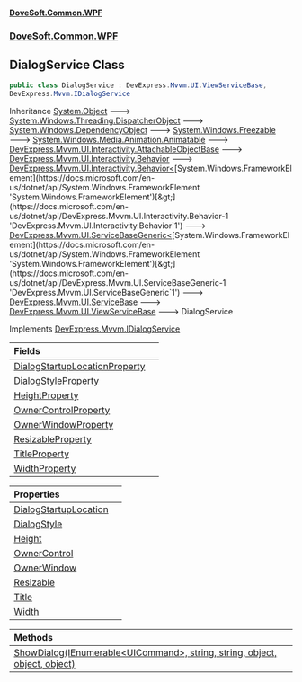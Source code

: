 #### [DoveSoft.Common.WPF](readme.md 'readme')
### [DoveSoft.Common.WPF](DoveSoft_Common_WPF.md 'DoveSoft.Common.WPF')
## DialogService Class
```csharp
public class DialogService : DevExpress.Mvvm.UI.ViewServiceBase,
DevExpress.Mvvm.IDialogService
```

Inheritance [System.Object](https://docs.microsoft.com/en-us/dotnet/api/System.Object 'System.Object') &#129106; [System.Windows.Threading.DispatcherObject](https://docs.microsoft.com/en-us/dotnet/api/System.Windows.Threading.DispatcherObject 'System.Windows.Threading.DispatcherObject') &#129106; [System.Windows.DependencyObject](https://docs.microsoft.com/en-us/dotnet/api/System.Windows.DependencyObject 'System.Windows.DependencyObject') &#129106; [System.Windows.Freezable](https://docs.microsoft.com/en-us/dotnet/api/System.Windows.Freezable 'System.Windows.Freezable') &#129106; [System.Windows.Media.Animation.Animatable](https://docs.microsoft.com/en-us/dotnet/api/System.Windows.Media.Animation.Animatable 'System.Windows.Media.Animation.Animatable') &#129106; [DevExpress.Mvvm.UI.Interactivity.AttachableObjectBase](https://docs.microsoft.com/en-us/dotnet/api/DevExpress.Mvvm.UI.Interactivity.AttachableObjectBase 'DevExpress.Mvvm.UI.Interactivity.AttachableObjectBase') &#129106; [DevExpress.Mvvm.UI.Interactivity.Behavior](https://docs.microsoft.com/en-us/dotnet/api/DevExpress.Mvvm.UI.Interactivity.Behavior 'DevExpress.Mvvm.UI.Interactivity.Behavior') &#129106; [DevExpress.Mvvm.UI.Interactivity.Behavior&lt;](https://docs.microsoft.com/en-us/dotnet/api/DevExpress.Mvvm.UI.Interactivity.Behavior-1 'DevExpress.Mvvm.UI.Interactivity.Behavior`1')[System.Windows.FrameworkElement](https://docs.microsoft.com/en-us/dotnet/api/System.Windows.FrameworkElement 'System.Windows.FrameworkElement')[&gt;](https://docs.microsoft.com/en-us/dotnet/api/DevExpress.Mvvm.UI.Interactivity.Behavior-1 'DevExpress.Mvvm.UI.Interactivity.Behavior`1') &#129106; [DevExpress.Mvvm.UI.ServiceBaseGeneric&lt;](https://docs.microsoft.com/en-us/dotnet/api/DevExpress.Mvvm.UI.ServiceBaseGeneric-1 'DevExpress.Mvvm.UI.ServiceBaseGeneric`1')[System.Windows.FrameworkElement](https://docs.microsoft.com/en-us/dotnet/api/System.Windows.FrameworkElement 'System.Windows.FrameworkElement')[&gt;](https://docs.microsoft.com/en-us/dotnet/api/DevExpress.Mvvm.UI.ServiceBaseGeneric-1 'DevExpress.Mvvm.UI.ServiceBaseGeneric`1') &#129106; [DevExpress.Mvvm.UI.ServiceBase](https://docs.microsoft.com/en-us/dotnet/api/DevExpress.Mvvm.UI.ServiceBase 'DevExpress.Mvvm.UI.ServiceBase') &#129106; [DevExpress.Mvvm.UI.ViewServiceBase](https://docs.microsoft.com/en-us/dotnet/api/DevExpress.Mvvm.UI.ViewServiceBase 'DevExpress.Mvvm.UI.ViewServiceBase') &#129106; DialogService  

Implements [DevExpress.Mvvm.IDialogService](https://docs.microsoft.com/en-us/dotnet/api/DevExpress.Mvvm.IDialogService 'DevExpress.Mvvm.IDialogService')  

| Fields | |
| :--- | :--- |
| [DialogStartupLocationProperty](DialogService_DialogStartupLocationProperty.md 'DoveSoft.Common.WPF.DialogService.DialogStartupLocationProperty') |  |
| [DialogStyleProperty](DialogService_DialogStyleProperty.md 'DoveSoft.Common.WPF.DialogService.DialogStyleProperty') |  |
| [HeightProperty](DialogService_HeightProperty.md 'DoveSoft.Common.WPF.DialogService.HeightProperty') |  |
| [OwnerControlProperty](DialogService_OwnerControlProperty.md 'DoveSoft.Common.WPF.DialogService.OwnerControlProperty') |  |
| [OwnerWindowProperty](DialogService_OwnerWindowProperty.md 'DoveSoft.Common.WPF.DialogService.OwnerWindowProperty') |  |
| [ResizableProperty](DialogService_ResizableProperty.md 'DoveSoft.Common.WPF.DialogService.ResizableProperty') |  |
| [TitleProperty](DialogService_TitleProperty.md 'DoveSoft.Common.WPF.DialogService.TitleProperty') |  |
| [WidthProperty](DialogService_WidthProperty.md 'DoveSoft.Common.WPF.DialogService.WidthProperty') |  |

| Properties | |
| :--- | :--- |
| [DialogStartupLocation](DialogService_DialogStartupLocation.md 'DoveSoft.Common.WPF.DialogService.DialogStartupLocation') |  |
| [DialogStyle](DialogService_DialogStyle.md 'DoveSoft.Common.WPF.DialogService.DialogStyle') |  |
| [Height](DialogService_Height.md 'DoveSoft.Common.WPF.DialogService.Height') |  |
| [OwnerControl](DialogService_OwnerControl.md 'DoveSoft.Common.WPF.DialogService.OwnerControl') |  |
| [OwnerWindow](DialogService_OwnerWindow.md 'DoveSoft.Common.WPF.DialogService.OwnerWindow') |  |
| [Resizable](DialogService_Resizable.md 'DoveSoft.Common.WPF.DialogService.Resizable') |  |
| [Title](DialogService_Title.md 'DoveSoft.Common.WPF.DialogService.Title') |  |
| [Width](DialogService_Width.md 'DoveSoft.Common.WPF.DialogService.Width') |  |

| Methods | |
| :--- | :--- |
| [ShowDialog(IEnumerable&lt;UICommand&gt;, string, string, object, object, object)](DialogService_ShowDialog_ir6_SW9MHTSuRjWBaG0QlQ.md 'DoveSoft.Common.WPF.DialogService.ShowDialog(System.Collections.Generic.IEnumerable&lt;DevExpress.Mvvm.UICommand&gt;, string, string, object, object, object)') |  |
